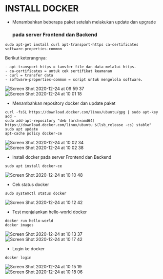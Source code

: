 # INSTALL DOCKER

- Menambahkan beberapa paket setelah melakukan update dan upgrade
  ### pada server Frontend dan Backend ###
```
sudo apt-get install curl apt-transport-https ca-certificates software-properties-common
```

Berikut keterangnya:

	- apt-transport-https = tansfer file dan data melalui https.
	- ca-certificates = untuk cek sertifikat keamanan
	- curl = transfer data
	- software-properties-common = script untuk mengelola software.

![Screen Shot 2020-12-24 at 09 59 37](https://user-images.githubusercontent.com/45087061/105944599-3aa22d80-6096-11eb-8358-a8c8b99b8648.png)
![Screen Shot 2020-12-24 at 10 01 18](https://user-images.githubusercontent.com/45087061/105944649-56a5cf00-6096-11eb-863b-3fe8242d6cfb.png)

- Menambahkan repository docker dan update paket
```
curl -fsSL https://download.docker.com/linux/ubuntu/gpg | sudo apt-key add -
sudo add-apt-repository "deb [arch=amd64] https://download.docker.com/linux/ubuntu $(lsb_release -cs) stable"
sudo apt update
apt-cache policy docker-ce
```

![Screen Shot 2020-12-24 at 10 02 34](https://user-images.githubusercontent.com/45087061/105944717-763cf780-6096-11eb-9df1-92be00fdadca.png)
![Screen Shot 2020-12-24 at 10 02 38](https://user-images.githubusercontent.com/45087061/105944736-805ef600-6096-11eb-85e2-47c71dde09f2.png)


- Install docker pada server Frontend dan Backend
``` 
sudo apt install docker-ce
```

![Screen Shot 2020-12-24 at 10 10 48](https://user-images.githubusercontent.com/45087061/105944817-a5ebff80-6096-11eb-94bf-9def9688de40.png)

- Cek status docker
```
sudo systemctl status docker
```

![Screen Shot 2020-12-24 at 10 12 42](https://user-images.githubusercontent.com/45087061/105944868-bf8d4700-6096-11eb-83b8-c56cff117ed3.png)

- Test menjalankan hello-world docker
```
docker run hello-world
docker images
```

![Screen Shot 2020-12-24 at 10 13 37](https://user-images.githubusercontent.com/45087061/105944928-d6339e00-6096-11eb-8e86-c0f7e85c2f70.png)
![Screen Shot 2020-12-24 at 10 17 42](https://user-images.githubusercontent.com/45087061/105944992-f6fbf380-6096-11eb-91a6-ca08fb1ae192.png)

- Login ke docker
```
docker login
``` 
![Screen Shot 2020-12-24 at 10 15 19](https://user-images.githubusercontent.com/45087061/105945031-0c711d80-6097-11eb-92e7-e61fb803825b.png)
![Screen Shot 2020-12-24 at 10 18 06](https://user-images.githubusercontent.com/45087061/105945047-16931c00-6097-11eb-8da6-11a6e98a251b.png)